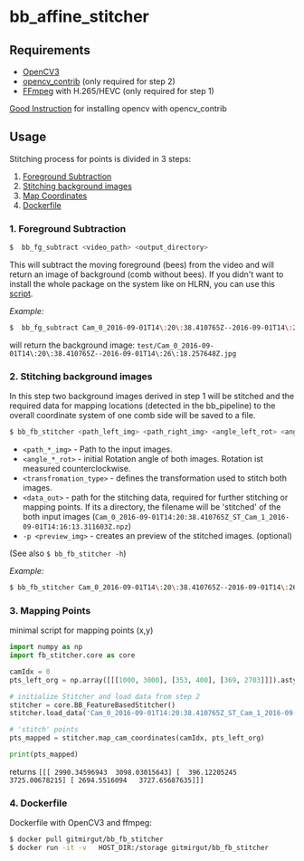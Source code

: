 # bb_affine_stitcher

## Requirements
* [OpenCV3](https://github.com/opencv/opencv)
* [opencv_contrib](https://github.com/opencv/opencv_contrib) (only required for step 2)
* [FFmpeg](https://trac.ffmpeg.org/wiki/CompilationGuide) with H.265/HEVC (only required for step 1)

[Good Instruction](http://www.pyimagesearch.com/2015/07/20/install-opencv-3-0-and-python-3-4-on-ubuntu/) for installing opencv with opencv_contrib

## Usage

Stitching process for points is divided in 3 steps:

1. [Foreground Subtraction](#1-foreground-fubtraction)
2. [Stitching background images](#2-stitching-background-images)
3. [Map Coordinates](#3-mapping-points)
4. [Dockerfile](#4-dockerfile)

### 1. Foreground Subtraction
```bash
$  bb_fg_subtract <video_path> <output_directory>
```
This will subtract the moving foreground (bees) from the video and will
return an image of background (comb without bees).
If you didn't want to install the whole package on the system like on HLRN,
you can use this [script](https://gist.github.com/gitmirgut/3617b94094df918b956662de6d792827).

*Example:*
```bash
$  bb_fg_subtract Cam_0_2016-09-01T14\:20\:38.410765Z--2016-09-01T14\:26\:18.257648Z.mkv test/
```
will return the background image: `test/Cam_0_2016-09-01T14\:20\:38.410765Z--2016-09-01T14\:26\:18.257648Z.jpg`

### 2. Stitching background images
In this step two background images derived in step 1 will be stitched and
the required data for mapping locations (detected in the bb_pipeline) to
the overall coordinate system of one comb side will be saved to a file.

```bash
$ bb_fb_stitcher <path_left_img> <path_right_img> <angle_left_rot> <angle_right_rot> <transformation_type> <data_out> -p <preview_img>
```

* `<path_*_img>` - Path to the input images.
* `<angle_*_rot>` - initial Rotation angle of both images. Rotation ist measured counterclockwise.
* `<transfromation_type>` - defines the transformation used to stitch both images.
* `<data_out>` - path for the stitching data, required for further stitching or mapping points. If its a directory, the filename will be 'stitched' of the both input images (```Cam_0_2016-09-01T14:20:38.410765Z_ST_Cam_1_2016-09-01T14:16:13.311603Z.npz```)
* `-p <preview_img>` - creates an preview of the stitched images. (optional)

(See also `$ bb_fb_stitcher -h`)

*Example:*
```bash
$ bb_fb_stitcher Cam_0_2016-09-01T14\:20\:38.410765Z--2016-09-01T14\:26\:18.257648Z.jpg Cam_1_2016-09-01T14\:16\:13.311603Z--2016-09-01T14\:21\:53.157900Z.jpg 90 -90 3 dir_for_params/ -p preview.jpg
```

### 3. Mapping Points

minimal script for mapping points (x,y)

```python
import numpy as np
import fb_stitcher.core as core

camIdx = 0
pts_left_org = np.array([[[1000, 3000], [353, 400], [369, 2703]]]).astype(np.float64)

# initialize Stitcher and load data from step 2
stitcher = core.BB_FeatureBasedStitcher()
stitcher.load_data('Cam_0_2016-09-01T14:20:38.410765Z_ST_Cam_1_2016-09-01T14:16:13.311603Z.npz')

# 'stitch' points
pts_mapped = stitcher.map_cam_coordinates(camIdx, pts_left_org)

print(pts_mapped)
```
returns `[[[ 2990.34596943  3098.03015643] [  396.12205245  3725.00678215] [ 2694.5516094   3727.65687635]]]`

### 4. Dockerfile
Dockerfile with OpenCV3 and ffmpeg:
```bash
$ docker pull gitmirgut/bb_fb_stitcher
$ docker run -it -v   HOST_DIR:/storage gitmirgut/bb_fb_stitcher
```
